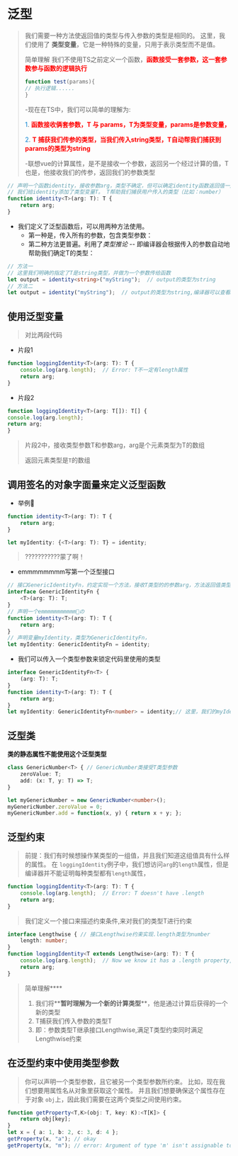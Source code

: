 # 泛型

> 我们需要一种方法使返回值的类型与传入参数的类型是相同的。 这里，我们使用了 **类型变量**，它是一种特殊的变量，只用于表示类型而不是值。
>
> 简单理解
> 我们不使用TS之前定义一个函数，<font  color=#ff0000>**函数接受一套参数，这一套参数参与函数的逻辑执行**</font>
>
> ```js
> function test(params){
> // 执行逻辑......
> }
> ```
>
> -现在在TS中，我们可以简单的理解为:
>
> <font  color=#0681d0>1</font>. <font  color=#ff0000>**函数接收俩套参数，T 与 params，T为类型变量，params是参数变量，**</font>
>
> <font  color=#0681d0>2</font>. <font  color=#ff0000>**T 捕获我们传参的类型，当我们传入string类型，T自动帮我们捕获到params的类型为string**</font>
>
> -联想vue的计算属性，是不是接收一个参数，返回另一个经过计算的值，T也是，他接收我们的传参，返回我们的参数类型


```ts
// 声明一个函数identity，接收参数arg，类型不确定，但可以确定identity函数返回值一定是传入参数的类型
// 我们给identity添加了类型变量T。 T帮助我们捕获用户传入的类型（比如：number）
function identity<T>(arg: T): T {
    return arg;
}
```

* 我们定义了泛型函数后，可以用两种方法使用。
  *  第一种是，传入所有的参数，包含类型参数：
  * 第二种方法更普遍。利用了*类型推论* -- 即编译器会根据传入的参数自动地帮助我们确定T的类型：

```ts
// 方法一
// 这里我们明确的指定了T是string类型，并做为一个参数传给函数
let output = identity<string>("myString");  // output的类型为string
// 方法二
let output = identity("myString");  // output的类型为string,编译器可以查看myString的值，然后把T设置为它的类型
```

## 使用泛型变量

> 对比两段代码

* 片段1

```ts
function loggingIdentity<T>(arg: T): T {
    console.log(arg.length);  // Error: T不一定有length属性
    return arg;
}
```
* 片段2
```ts
function loggingIdentity<T>(arg: T[]): T[] {
console.log(arg.length); 
return arg;
}
```
> 片段2中，接收类型参数T和参数arg，arg是个元素类型为T的数组
>
> 返回元素类型是`T`的数组

## 调用签名的对象字面量来定义泛型函数

* 举例🌰

```ts
function identity<T>(arg: T): T {
    return arg;
}

let myIdentity: {<T>(arg: T): T} = identity;
```

> ???????????蒙了啊！

* emmmmmmmm写第一个泛型接口

```ts
// 接口GenericIdentityFn，约定实现一个方法，接收T类型的的参数arg，方法返回值类型为T类型
interface GenericIdentityFn {
    <T>(arg: T): T;
}
// 声明一个emmmmmmmmmmm🐴の
function identity<T>(arg: T): T {
    return arg;
}
// 声明变量myIdentity，类型为GenericIdentityFn，
let myIdentity: GenericIdentityFn = identity;
```

* 我们可以传入一个类型参数来锁定代码里使用的类型

```ts
interface GenericIdentityFn<T> {
    (arg: T): T;
}
function identity<T>(arg: T): T {
    return arg;
}
let myIdentity: GenericIdentityFn<number> = identity;// 这里，我们的myIdentity变量类型稳稳的number
```

## 泛型类

**类的静态属性不能使用这个泛型类型**

```ts
class GenericNumber<T> { // GenericNumber类接受T类型参数
    zeroValue: T;
    add: (x: T, y: T) => T;
}

let myGenericNumber = new GenericNumber<number>();
myGenericNumber.zeroValue = 0;
myGenericNumber.add = function(x, y) { return x + y; };
```

## 泛型约束

> 前提：我们有时候想操作某类型的一组值，并且我们知道这组值具有什么样的属性。 在 `loggingIdentity`例子中，我们想访问`arg`的`length`属性，但是编译器并不能证明每种类型都有`length`属性，

```ts
function loggingIdentity<T>(arg: T): T {
    console.log(arg.length);  // Error: T doesn't have .length
    return arg;
}
```

> 我们定义一个接口来描述约束条件,来对我们的类型T进行约束

```ts
interface Lengthwise { // 接口Lengthwise约束实现.length类型为number
    length: number;
}
function loggingIdentity<T extends Lengthwise>(arg: T): T {
    console.log(arg.length);  // Now we know it has a .length property, so no more error
    return arg;
}
```

> 简单理解**<T extends Lengthwise>**
>
> 1. 我们将**<T extends Lengthwise>**暂时理解为一个新的计算类型**<computedT>**，他是通过计算后获得的一个新的类型
> 2. T捕获我们传入参数的类型T
> 3. <computedT>即：参数类型T继承接口Lengthwise,满足T类型约束同时满足Lengthwise约束

## 在泛型约束中使用类型参数

> 你可以声明一个类型参数，且它被另一个类型参数所约束。 比如，现在我们想要用属性名从对象里获取这个属性。 并且我们想要确保这个属性存在于对象 `obj`上，因此我们需要在这两个类型之间使用约束。

```ts
function getProperty<T,K>(obj: T, key: K):<T[K]> {
    return obj[key];
}   
let x = { a: 1, b: 2, c: 3, d: 4 };
getProperty(x, "a"); // okay
getProperty(x, "m"); // error: Argument of type 'm' isn't assignable to 'a' | 'b' | 'c' | 'd'.
```
